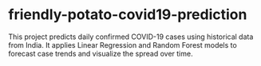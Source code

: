 # friendly-potato-covid19-prediction
This project predicts daily confirmed COVID-19 cases using historical data from India. It applies Linear Regression and Random Forest models to forecast case trends and visualize the spread over time.
